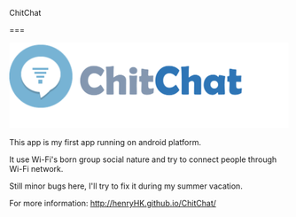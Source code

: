 ChitChat

===

![logo](logo.png)

This app is my first app running on android platform.

It use Wi-Fi's born group social nature and try to connect people through Wi-Fi network.

Still minor bugs here, I'll try to fix it during my summer vacation.

For more information: http://henryHK.github.io/ChitChat/